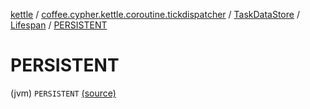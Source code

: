 [kettle](../../../index.md) / [coffee.cypher.kettle.coroutine.tickdispatcher](../../index.md) / [TaskDataStore](../index.md) / [Lifespan](index.md) / [PERSISTENT](./-p-e-r-s-i-s-t-e-n-t.md)

# PERSISTENT

(jvm) `PERSISTENT` [(source)](https://github.com/Cypher121/kettle/blob/master/src/main/kotlin/coffee/cypher/kettle/coroutine/tickdispatcher/TaskDataStore.kt#L39)